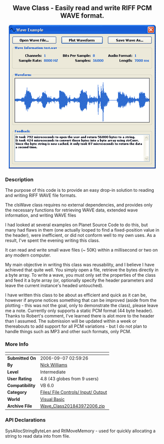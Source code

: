 ﻿<div align="center">

## Wave Class \- Easily read and write RIFF PCM WAVE format\.

<img src="PIC20069744349726.gif">
</div>

### Description

The purpose of this code is to provide an easy drop-in solution to reading and writing RIFF WAVE file formats.

The clsWave class requires no external dependencies, and provides only the necessary functions for retrieving WAVE data, extended wave information, and writing WAVE files

I had looked at several examples on Planet Source Code to do this, but many had flaws in them (one actually looped to find a fixed-position value in the header), were inefficient, or did not conform well to my own uses. As a result, I've spent the evening writing this class.

It can read and write small wave files (~ 50K) within a millisecond or two on any modern computer.

My main objective in writing this class was reusability, and I believe I have achieved that quite well. You simply open a file, retrieve the bytes directly in a byte array. To write a wave, you must only set the properties of the class and feed it a byte array (or, optionally specify the header parameters and leave the current instance's headed untouched).

I have written this class to be about as efficient and quick as it can be, however if anyone notices something that can be improved (aside from the plotting - this was not the goal, only to demonstrate the class), please leave me a note. Currently only supports a static PCM format (44 byte header). Thanks to Robert's comment, I've learned there is alot more to the header than I assumed. The submission will be updated within a week or thereabouts to add support for all PCM variations - but I do not plan to handle things such as MP3 and other such formats, only PCM.
 
### More Info
 


<span>             |<span>
---                |---
**Submitted On**   |2006-09-07 02:59:26
**By**             |[Nick Williams](https://github.com/Planet-Source-Code/PSCIndex/blob/master/ByAuthor/nick-williams.md)
**Level**          |Intermediate
**User Rating**    |4.8 (43 globes from 9 users)
**Compatibility**  |VB 6\.0
**Category**       |[Files/ File Controls/ Input/ Output](https://github.com/Planet-Source-Code/PSCIndex/blob/master/ByCategory/files-file-controls-input-output__1-3.md)
**World**          |[Visual Basic](https://github.com/Planet-Source-Code/PSCIndex/blob/master/ByWorld/visual-basic.md)
**Archive File**   |[Wave\_Class201843972006\.zip](https://github.com/Planet-Source-Code/nick-williams-wave-class-easily-read-and-write-riff-pcm-wave-format__1-66479/archive/master.zip)

### API Declarations

SysAllocStringByteLen and RtlMoveMemory - used for quickly allocating a string to read data into from file.





